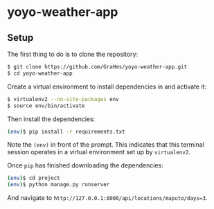 # yoyo-weather-app

## Setup

The first thing to do is to clone the repository:

```sh
$ git clone https://github.com/GraHms/yoyo-weather-app.git
$ cd yoyo-weather-app
```

Create a virtual environment to install dependencies in and activate it:

```sh
$ virtualenv2 --no-site-packages env
$ source env/bin/activate
```

Then install the dependencies:

```sh
(env)$ pip install -r requirements.txt
```
Note the `(env)` in front of the prompt. This indicates that this terminal
session operates in a virtual environment set up by `virtualenv2`.

Once `pip` has finished downloading the dependencies:
```sh
(env)$ cd project
(env)$ python manage.py runserver
```
And navigate to `http://127.0.0.1:8000/api/locations/maputo/days=3`.

